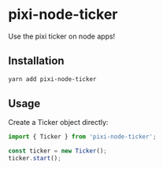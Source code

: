 # pixi-node-ticker

Use the pixi ticker on node apps!

## Installation

```bash
yarn add pixi-node-ticker
```

## Usage

Create a Ticker object directly:

```js
import { Ticker } from 'pixi-node-ticker';

const ticker = new Ticker();
ticker.start();
```